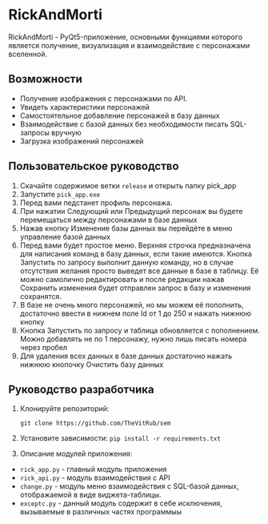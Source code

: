 # RickAndMorti

RickAndMorti - PyQt5-приложение, основными функциями которого
является получение, визуализация и взаимодействие с персонажами вселенной.

## Возможности
- Получение изображения с персонажами по API.
- Увидеть характеристики персонажей
- Самостоятельное добавление персонажей в базу данных
- Взаимодействие с базой данных без необходимости писать SQL-запросы вручную
- Загрузка изображений персонажей

## Пользовательское руководство

1. Скачайте содержимое ветки ```release``` и открыть папку pick_app
2. Запустите ```pick_app.exe```
3. Перед вами педстанет профиль персонажа.
4. При нажатии Следующий или Предыдущий персонаж вы будете перемещаться между персонажами в базе данных
5. Нажав кнопку Изменение базы данных вы перейдёте в меню управление базой данных
6. Перед вами будет простое меню. Верхняя строчка предназначена для написания команд в базу данных, если такие имеются. 
Кнопка Запустить по запросу выполнит данную команду, но в случае отсутствия желания просто выведет все данные в базе в таблицу.
Её можно самолично редактировать и после редакции нажав Сохранить изменения будет отправлен запрос в базу и изменения сохранятся.
7. В базе не очень много персонажей, но мы можем её пополнить, достаточно ввести в нижнем поле Id от 1 до 250 и нажать нижнюю кнопку
8. Кнопка Запустить по запросу и таблица обновляется с пополнением. Можно добавлять не по 1 персонажу, нужно лишь писать номера через пробел
9. Для удаления всех данных в базе данных достаточно нажать нижнюю кнопочку Очистить базу данных

## Руководство разработчика

1. Клонируйте репозиторий:

   ```git clone https://github.com/TheVitRub/sem```
2. Установите зависимости:
   ```pip install -r requirements.txt```

3. Описание модулей приложения:
- ```rick_app.py``` - главный модуль приложения
- ```rick_api.py``` - модуль взаимодействия с API
- ```change.py``` - модуль меню взаимодействия с SQL-базой данных,
отображаемой в виде виджета-таблицы.
- ```exceptc.py``` - данный модуль содержит в себе
исключения, вызываемые в различных частях программыы